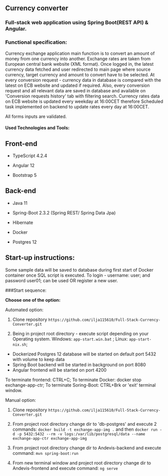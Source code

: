 ## Currency converter 

### Full-stack web application using Spring Boot(REST API) & Angular.

### Functional specification:

Currency exchange application main function is to convert an amount of money from one currency into another.
Exchange rates are taken from European central bank website (XML format). Once logged in, the latest currency data fetched and user redirected to
main page where source currency, target currency and amount to convert have to be selected.
At every conversion request - currency data in database is compared with the latest on ECB website and updated if required.
Also, every conversion request and all relevant data are saved in database and available on 'Conversion requests history' tab with filtering search.
Currency rates data on ECB website is updated every weekday at 16:00CET therefore Scheduled task implemented on backend
to update rates every day at 16:00CET.

All forms inputs are validated.


#### Used Technologies and Tools:

## Front-end

* TypeScript 4.2.4

* Angular 12

* Bootstrap 5

## Back-end

* Java 11

* Spring-Boot 2.3.2 (Spring REST/ Spring Data Jpa)

* Hibernate

* Docker

* Postgres 12

## Start-up instructions:

Some sample data will be saved to database during first start of Docker container once SQL script is executed.
To login - username: user; and password user01; can be used OR register a new user.

###Start sequence:

**Choose one of the option:**

Automated option:

1. Clone repository `https://github.com/ilja115610/Full-Stack-Currency-Converter.git`

2. Being in project root directory - execute script depending on your Operating system.
Windows: `app-start.win.bat` ; Linux: `app-start-nix.sh`;
   
  * Dockerized Postgres 12 database will be started on default port 5432 with volume to keep data
  * Spring Boot backend will be started in background on port 8080
  * Angular frontend will be started on port 4200

To terminate frontend: CTRL+C; To terminate Docker: docker stop exchange-app-ctr;
To terminate Soring-Boot: CTRL+Brk or 'exit' terminal window.

Manual option:

1. Clone repository `https://github.com/ilja115610/Full-Stack-Currency-Converter.git`

2. From project root directory change dir to 'db-postgres' and execute 2 commands:
`docker build -t exchange-app-img .` and then `docker run -d -p 5432:5432 --rm -v logs:/var/lib/postgresql/data --name exchange-app-ctr exchange-app-img`
   
3. From project root directory change dir to Andevis-backend and execute command:
`mvn spring-boot:run`
   
4. From new terminal window and project root directory change dir to Andevis-frontend and execute command:
   `ng serve`

